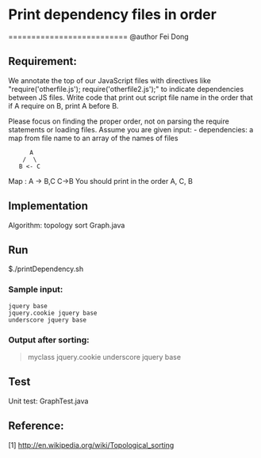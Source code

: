 # Print dependency files in order
==========================
@author Fei Dong

## Requirement:
We annotate the top of our JavaScript files with directives like "require('otherfile.js'); require('otherfile2.js');" to indicate dependencies between JS files. Write code that print out script file name in the order that if A require on B, print A before B. 

Please focus on finding the proper order, not on parsing the require statements or loading files. Assume you are given input: 
    - dependencies: a map from file name to an array of the names of files

          A
        /  \
       B <- C
Map : A -> B,C
          C->B
You should print in the order A, C, B

## Implementation
Algorithm: topology sort
Graph.java

## Run 
$./printDependency.sh

### Sample input:

```myclass jquery jquery.cookie underscore base
jquery base
jquery.cookie jquery base
underscore jquery base
```
### Output after sorting:
>myclass jquery.cookie underscore jquery base

## Test
Unit test: GraphTest.java

## Reference:
[1] http://en.wikipedia.org/wiki/Topological_sorting
